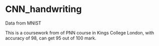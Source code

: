 # CNN_handwriting
Data from MNIST 

This is a coursework from of PNN course in Kings College London, with accuracy of 98, can get 95 out of 100 mark.

